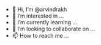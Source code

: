 - 👋 Hi, I’m @arvindrakh
- 👀 I’m interested in ...
- 🌱 I’m currently learning ...
- 💞️ I’m looking to collaborate on ...
- 📫 How to reach me ...

<!---
arvindrakh/arvindrakh is a ✨ special ✨ repository because its `README.md` (this file) appears on your GitHub profile.
You can click the Preview link to take a look at your changes.
--->

